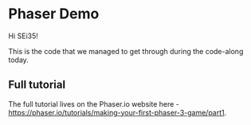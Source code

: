 # Phaser Demo

Hi SEi35!

This is the code that we managed to get through during the code-along today.

## Full tutorial

The full tutorial lives on the Phaser.io website here - https://phaser.io/tutorials/making-your-first-phaser-3-game/part1.

